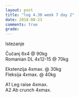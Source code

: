 ```yaml
---
layout: post
title: "log 4.30 week 7 day 2"
date: 2018-08-23
comments: true
grade:
---
```


Istezanje

Čučanj 6x4 @ 90kg    
Romanian DL 4x12-15 @ 70kg    

Ekstenzija 4xmax. @ 30kg    
Fleksija 4xmax. @ 40kg       

A1 Leg raise 4xmax.  
A2 Ab crunch 4xmax.  
